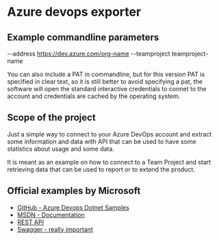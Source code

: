 # Azure devops exporter

## Example commandline parameters

--address https://dev.azure.com/org-name --teamproject teamproject-name

You can also include a PAT in commandline, but for this version PAT is specified in 
clear text, so it is still better to avoid specifying a pat, the software will
open the standard interactive credentials to connet to the account and credentials
are cached by the operating system.

## Scope of the project

Just a simple way to connect to your Azure DevOps account and extract
some information and data with API that can be used to have some
statistics about usage and some data.

It is meant as an example on how to connect to a Team Project and 
start retrieving data that can be used to report or to extend the product.

## Official examples by Microsoft

- [GitHub - Azure Devops Dotnet Samples](https://github.com/microsoft/azure-devops-dotnet-samples.git)
- [MSDN - Documentation](https://learn.microsoft.com/en-us/azure/devops/integrate/concepts/dotnet-client-libraries?view=azure-devops)
- [REST API](https://learn.microsoft.com/en-us/rest/api/azure/devops/?view=azure-devops-rest-7.1)
- [Swagger - really important](https://github.com/MicrosoftDocs/vsts-rest-api-specs/)